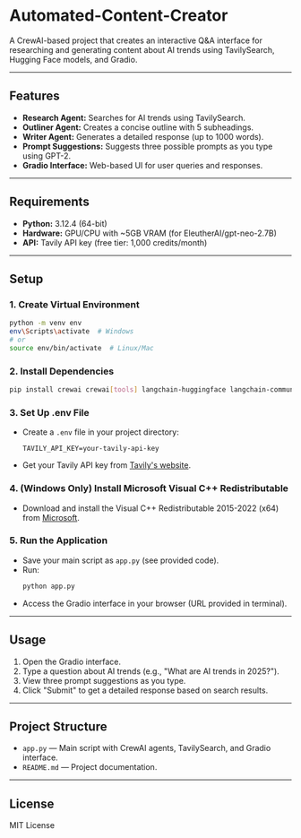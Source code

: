 # Automated-Content-Creator

A CrewAI-based project that creates an interactive Q&A interface for researching and generating content about AI trends using TavilySearch, Hugging Face models, and Gradio.

---

## Features

- **Research Agent:** Searches for AI trends using TavilySearch.
- **Outliner Agent:** Creates a concise outline with 5 subheadings.
- **Writer Agent:** Generates a detailed response (up to 1000 words).
- **Prompt Suggestions:** Suggests three possible prompts as you type using GPT-2.
- **Gradio Interface:** Web-based UI for user queries and responses.

---

## Requirements

- **Python:** 3.12.4 (64-bit)
- **Hardware:** GPU/CPU with ~5GB VRAM (for EleutherAI/gpt-neo-2.7B)
- **API:** Tavily API key (free tier: 1,000 credits/month)

---

## Setup

### 1. Create Virtual Environment

```bash
python -m venv env
env\Scripts\activate  # Windows
# or
source env/bin/activate  # Linux/Mac
```

### 2. Install Dependencies

```bash
pip install crewai crewai[tools] langchain-huggingface langchain-community transformers torch tavily-python gradio chromadb sentence-transformers
```

### 3. Set Up .env File

- Create a `.env` file in your project directory:
    ```
    TAVILY_API_KEY=your-tavily-api-key
    ```
- Get your Tavily API key from [Tavily's website](https://app.tavily.com/).

### 4. (Windows Only) Install Microsoft Visual C++ Redistributable

- Download and install the Visual C++ Redistributable 2015-2022 (x64) from [Microsoft](https://learn.microsoft.com/en-us/cpp/windows/latest-supported-vc-redist).

### 5. Run the Application

- Save your main script as `app.py` (see provided code).
- Run:
    ```bash
    python app.py
    ```
- Access the Gradio interface in your browser (URL provided in terminal).

---

## Usage

1. Open the Gradio interface.
2. Type a question about AI trends (e.g., "What are AI trends in 2025?").
3. View three prompt suggestions as you type.
4. Click "Submit" to get a detailed response based on search results.

---

## Project Structure

- `app.py` — Main script with CrewAI agents, TavilySearch, and Gradio interface.
- `README.md` — Project documentation.

---


## License

MIT License
